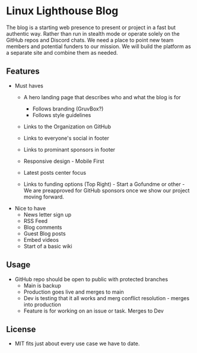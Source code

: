 # Linux Lighthouse Blog

The blog is a starting web presence to present or project in a fast but authentic way. Rather than run in stealth mode or operate solely on the GitHub repos and Discord chats. We need a place to point new team members and potential funders to our mission. We will build the platform as a separate site and combine them as needed. 

## Features

- Must haves
    - A hero landing page that describes who and what the blog is for
	    - Follows branding (GruvBox?)
	    - Follows style guidelines
    - Links to the Organization on GitHub
    - Links to everyone's social in footer
    - Links to prominant sponsors in footer
    - Responsive design - Mobile First

    - Latest posts center focus
    - Links to funding options (Top Right) - Start a Gofundme or other - We are preapproved for GitHub sponsors once we show our project moving forward. 
- Nice to have
    - News letter sign up
    - RSS Feed
    - Blog comments
    - Guest Blog posts
    - Embed videos
    - Start of a basic wiki
## Usage

- GitHub repo should be open to public with protected branches
	- Main is backup
	- Production goes live and merges to main
	- Dev is testing that it all works and merg conflict resolution - merges into production
	- Feature is for working on an issue or task. Merges to Dev

## License

- MIT fits just about every use case we have to date. 

